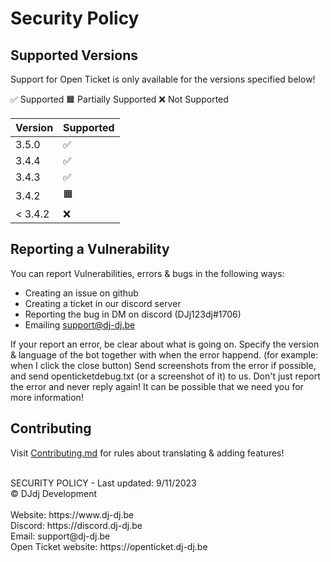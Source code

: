 # Security Policy

## Supported Versions

Support for Open Ticket is only available for the versions specified below!

✅ Supported
🟧 Partially Supported
❌ Not Supported

| Version   | Supported         |
|-----------|-------------------|
| 3.5.0     | ✅                |
| 3.4.4     | ✅                |
| 3.4.3     | ✅                |
| 3.4.2     | 🟧                |
| < 3.4.2   | ❌                |

## Reporting a Vulnerability

You can report Vulnerabilities, errors & bugs in the following ways:

- Creating an issue on github
- Creating a ticket in our discord server
- Reporting the bug in DM on discord (DJj123dj#1706)
- Emailing support@dj-dj.be

If your report an error, be clear about what is going on. 
Specify the version & language of the bot together with when the error happend. (for example: when I click the close button)
Send screenshots from the error if possible, and send openticketdebug.txt (or a screenshot of it) to us. 
Don't just report the error and never reply again! It can be possible that we need you for more information!

## Contributing
Visit [Contributing.md](/.github/CONTRIBUTING.md) for rules about translating & adding features!

<br>
SECURITY POLICY - Last updated: 9/11/2023<br>
© DJdj Development<br><br>
Website: https://www.dj-dj.be <br>
Discord: https://discord.dj-dj.be <br>
Email: support@dj-dj.be <br>
Open Ticket website: https://openticket.dj-dj.be
